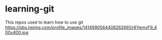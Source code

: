 # learning-git

This repos used to learn how to use git
https://pbs.twimg.com/profile_images/1414990564408262661/r6YemvF9_400x400.jpg
